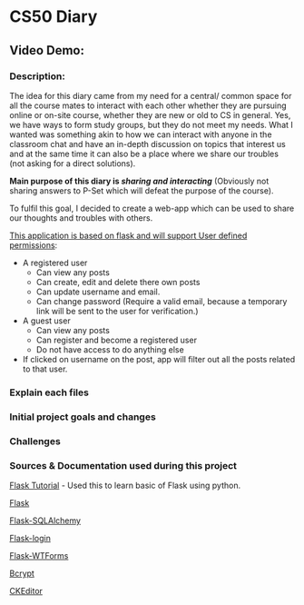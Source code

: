 # CS50 Diary
## Video Demo:  <URL HERE>
### Description:
The idea for this diary came from my need for a central/ common space for all the course mates to interact with each other whether they are pursuing online or on-site course, whether they are new or old to CS in general. Yes, we have ways to form study groups, but they do not meet my needs. What I wanted was something akin to how we can interact with anyone in the classroom chat and have an in-depth discussion on topics that interest us and at the same time it can also be a place where we share our troubles (not asking for a direct solutions).

**Main purpose of this diary is _sharing and interacting_** (Obviously not sharing answers to P-Set which will defeat the purpose of the course).  

To fulfil this goal, I decided to create a web-app which can be used to share our thoughts and troubles with others. 

<ins>This application is based on flask and will support User defined permissions</ins>:
+ A registered user 
    + Can view any posts
    + Can create, edit and delete there own posts
    + Can update username and email.
    + Can change password (Require a valid email, because a temporary link will be sent to the user for verification.)
+ A guest user
    + Can view any posts
    + Can register and become a registered user
    + Do not have access to do anything else
+ If clicked on username on the post, app will filter out all the posts related to that user.


### Explain each files









### Initial project goals and changes

### Challenges

### Sources & Documentation used during this project
[Flask Tutorial](https://www.youtube.com/watch?v=MwZwr5Tvyxo&list=PL-osiE80TeTs4UjLw5MM6OjgkjFeUxCYH) - Used this to learn basic of Flask using python.

[Flask]()

[Flask-SQLAlchemy]()

[Flask-login]()

[Flask-WTForms]()

[Bcrypt]()

[CKEditor]()
